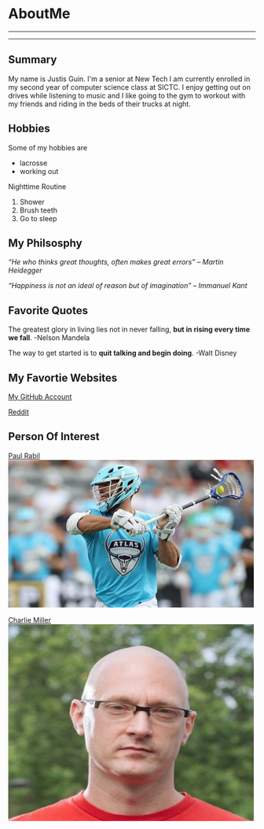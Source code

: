 # AboutMe
---
---

## Summary 

My name is Justis Guin. I'm a senior at New Tech I am currently enrolled in my second year of computer science class at SICTC. I enjoy getting out on drives while listening to music and I like going to the gym to workout with my friends and riding in the beds of their trucks at night. 

[1]: https://en.wikipedia.org/wiki/Paul_Rabil
[2]: https://en.wikipedia.org/wiki/Charlie_Miller_(security_researcher)

Hobbies
-

Some of my hobbies are

- lacrosse 
- working out 

Nighttime Routine 

1. Shower
2. Brush teeth 
3. Go to sleep


## My Philsosphy

<i>“He who thinks great thoughts, often makes great errors” – Martin Heidegger</i>

<i>“Happiness is not an ideal of reason but of imagination” – Immanuel Kant</i>

## Favorite Quotes 
The greatest glory in living lies not in never falling, <b>but in rising every time we fall</b>. -Nelson Mandela

The way to get started is to <b>quit talking and begin doing</b>. -Walt Disney

## My Favortie Websites 


[My GitHub Account](https://github.com/JustisGuin "My GitHub Account")

[Reddit](reddit.com)


## Person Of Interest 

[Paul Rabil][1]<br>
<kbd>
<img src="https://github.com/JustisGuin/AboutMe/blob/main/Paul%20Rabil.jpg" height="300px" width="500px"></kbd>

[Charlie Miller][2]<br>
<kbd>
<img src="https://github.com/JustisGuin/AboutMe/blob/main/Charile%20Miller.jpg" height="400px" width="500px"></kbd>







